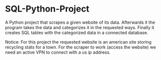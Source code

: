 # SQL-Python-Project
A Python project that scrapes a given website of its data. Afterwards it the program takes the data and categorizes it in the requested ways. Finally  it creates SQL tables with the categorized data in a connected database.

Notice: For this project the requested website is an american site storing recycling stats for a town. For the scraper to work (access the website) we need an active VPN to connect with a us ip address.
